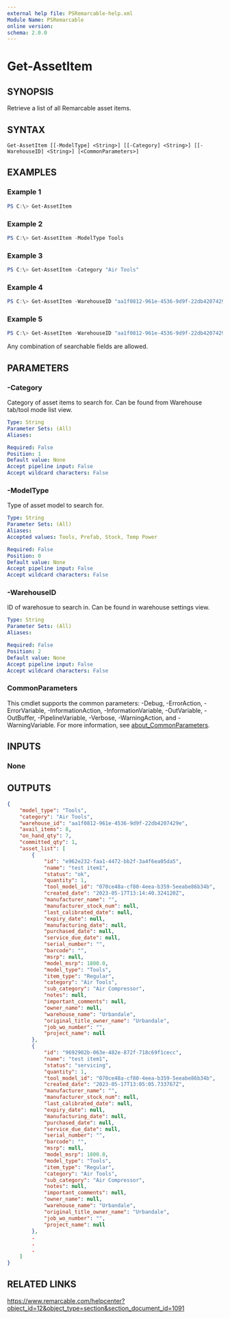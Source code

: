 ```yaml
---
external help file: PSRemarcable-help.xml
Module Name: PSRemarcable
online version:
schema: 2.0.0
---
```


# Get-AssetItem

## SYNOPSIS
Retrieve a list of all Remarcable asset items.

## SYNTAX

```
Get-AssetItem [[-ModelType] <String>] [[-Category] <String>] [[-WarehouseID] <String>] [<CommonParameters>]
```

## EXAMPLES

### Example 1
```powershell
PS C:\> Get-AssetItem
```

### Example 2
```powershell
PS C:\> Get-AssetItem -ModelType Tools
```

### Example 3
```powershell
PS C:\> Get-AssetItem -Category "Air Tools"
```

### Example 4
```powershell
PS C:\> Get-AssetItem -WarehouseID "aa1f0812-961e-4536-9d9f-22db4207429e"
```

### Example 5
```powershell
PS C:\> Get-AssetItem -WarehouseID "aa1f0812-961e-4536-9d9f-22db4207429e" -Category "Air Tools" -ModelType "Tools"
```

Any combination of searchable fields are allowed.

## PARAMETERS

### -Category
Category of asset items to search for. Can be found from Warehouse tab/tool mode list view.

```yaml
Type: String
Parameter Sets: (All)
Aliases:

Required: False
Position: 1
Default value: None
Accept pipeline input: False
Accept wildcard characters: False
```

### -ModelType
Type of asset model to search for.

```yaml
Type: String
Parameter Sets: (All)
Aliases:
Accepted values: Tools, Prefab, Stock, Temp Power

Required: False
Position: 0
Default value: None
Accept pipeline input: False
Accept wildcard characters: False
```

### -WarehouseID
ID of warehosue to search in. Can be found in warehouse settings view.

```yaml
Type: String
Parameter Sets: (All)
Aliases:

Required: False
Position: 2
Default value: None
Accept pipeline input: False
Accept wildcard characters: False
```

### CommonParameters
This cmdlet supports the common parameters: -Debug, -ErrorAction, -ErrorVariable, -InformationAction, -InformationVariable, -OutVariable, -OutBuffer, -PipelineVariable, -Verbose, -WarningAction, and -WarningVariable. For more information, see [about_CommonParameters](http://go.microsoft.com/fwlink/?LinkID=113216).

## INPUTS

### None

## OUTPUTS

```json
{
    "model_type": "Tools",
    "category": "Air Tools",
    "warehouse_id": "aa1f0812-961e-4536-9d9f-22db4207429e",
    "avail_items": 8,
    "on_hand_qty": 7,
    "committed_qty": 1,
    "asset_list": [
        {
            "id": "e962e232-faa1-4472-bb2f-3a4f6ea05da5",
            "name": "test item1",
            "status": "ok",
            "quantity": 1,
            "tool_model_id": "070ce48a-cf80-4eea-b359-5eeabe86b34b",
            "created_date": "2023-05-17T13:14:40.324120Z",
            "manufacturer_name": "",
            "manufacturer_stock_num": null,
            "last_calibrated_date": null,
            "expiry_date": null,
            "manufacturing_date": null,
            "purchased_date": null,
            "service_due_date": null,
            "serial_number": "",
            "barcode": "",
            "msrp": null,
            "model_msrp": 1800.0,
            "model_type": "Tools",
            "item_type": "Regular",
            "category": "Air Tools",
            "sub_category": "Air Compressor",
            "notes": null,
            "important_comments": null,
            "owner_name": null,
            "warehouse_name": "Urbandale",
            "original_title_owner_name": "Urbandale",
            "job_wo_number": "",
            "project_name": null
        },
        {
            "id": "9692902b-063e-482e-872f-718c69f1cecc",
            "name": "test item1",
            "status": "servicing",
            "quantity": 1,
            "tool_model_id": "070ce48a-cf80-4eea-b359-5eeabe86b34b",
            "created_date": "2023-05-17T13:05:05.733767Z",
            "manufacturer_name": "",
            "manufacturer_stock_num": null,
            "last_calibrated_date": null,
            "expiry_date": null,
            "manufacturing_date": null,
            "purchased_date": null,
            "service_due_date": null,
            "serial_number": "",
            "barcode": "",
            "msrp": null,
            "model_msrp": 1800.0,
            "model_type": "Tools",
            "item_type": "Regular",
            "category": "Air Tools",
            "sub_category": "Air Compressor",
            "notes": null,
            "important_comments": null,
            "owner_name": null,
            "warehouse_name": "Urbandale",
            "original_title_owner_name": "Urbandale",
            "job_wo_number": "",
            "project_name": null
        },
        .
        .
        .
    ]
}
```

## RELATED LINKS
https://www.remarcable.com/helpcenter?object_id=12&object_type=section&section_document_id=1091